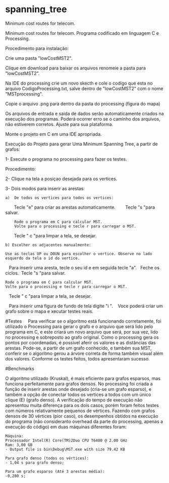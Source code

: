 # spanning_tree
Minimum cost routes for telecom.

Minimum cost routes for telecom. Programa codificado em linguagem C e Processing.

Procedimento para instalação:

Crie uma pasta "lowCostMST2".

Clique em download para baixar os arquivos renomeie a pasta para "lowCostMST2".

Na IDE do processing crie um novo skecth e cole o codigo que esta no arquivo CodigoProcessing.txt, salve dentro de "lowCostMST2"
com o nome "MSTprocessing".

Copie o arquivo .png para dentro da pasta do processing (figura do mapa)

Os arquivos de entrada e saida de dados serão automaticamente criados na execução dos programas.
Poderá ocorrer erro se o caminho dos arquivos, não estiverem corretos. Ajuste para sua plataforma.

Monte o projeto em C em uma IDE apropriada.

Execução do Projeto para gerar Uma Minimum Spanning Tree, a partir de grafos:



1- Execute o programa no processing para fazer os testes.

Procedimento:

2- Clique na tela a posiçao desejada para os vertices.

3- Dois modos para inserir as arestas:

    a)  De todos os vertices para todos os vertices:
        Tecle "e" para criar as arestas automaticamente.
        Tecle "s "para salvar.
        
        Rode o programa em C para calcular MST.
        Volte para o processing e tecle r para carregar o MST.
        Tecle " c "para limpar a tela, se desejar.
 
    b) Escolher os adjacentes manualmente:
    
    Use as teclas UP ou DOUN para escolher o vertice. Observe no lado esquerdo da tela o id do vertice.
    Para inserir uma aresta, tecle o seu id e em seguida tecle "a".
    Feche os ciclos.
     Tecle "s "para salvar.
    
    
    Rode o programa em C para calcular MST.
    Volte para o processing e tecle r para carregar o MST.
    Tecle " c "para limpar a tela, se desejar.
    
    Para inserir uma figura de fundo de tela digite "i ".
    Voce poderá criar um grafo sobre o mapa e xecutar testes reais.
  
  
  #Testes
    
    Para verificar se o algoritmo está funcionando corretamente, foi utilizado o Processing para gerar o grafo e o arquivo que será lido pelo programa em C, e este criará um novo arquivo que será, por sua vez, lido no processing e sobreposto ao grafo original. Como o processing gera os pontos por coordenadas, é possível aferir os valores e as distâncias das arestas. Pode-se, a partir de um grafo conhecido, e também sua MST, conferir se o algoritmo gerou a árvore correta de forma também visual além dos valores. Conforme os testes feitos, todos apresentaram sucesso.
    
   #Benchmarks
  
  O algoritmo utilizado (Kruskal), é mais eficiente para grafos esparsos, mas funciona perfeitamente para grafos densos. No processing foi criada a função de inserir arestas onde desejado (cria-se um grafo esparso), e também a opção de conectar todos os vertices a todos com um único clique (E) (grafo denso). 
  A verificação do tempo de execução não apresentou muita diferença para os dois casos, porém foram feitos testes com números relativamente pequenos de vértices. Fazendo com grafos densos de 30 vértices (pior caso), os desempenhos obtidos na execução do programa (não consideranto overhead da parte do processing, apenas a execução do código) em duas máquinas diferentes foram:
    
    Máquina:
    Processador Intel(R) Core(TM)2Duo CPU T6400 @ 2.00 GHz
    Ram: 3,00 GB
    - Output file is bin\Debug\MST.exe with size 79.42 KB
    
    Para grafo denso (todos os vértices):
    - 1,04 s para grafo denso;
    
    Para um grafo esparso (Até 3 arestas média):
    -0,280 s;
    
    

   

